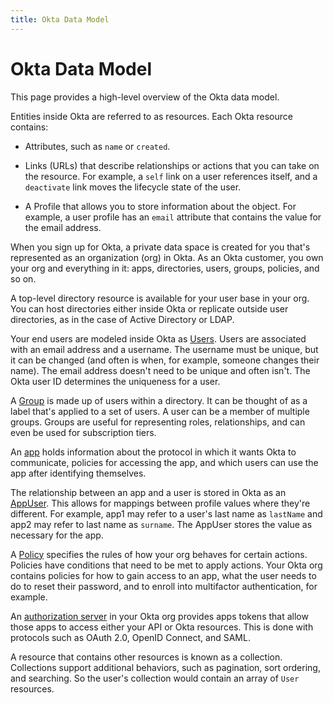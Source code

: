 ```yaml
---
title: Okta Data Model
---
```


# Okta Data Model

This page provides a high-level overview of the Okta data model.

Entities inside Okta are referred to as resources. Each Okta resource contains:

* Attributes, such as `name` or `created`.

* Links (URLs) that describe relationships or actions that you can take on the resource. For example, a `self` link on a user references itself, and a `deactivate` link moves the lifecycle state of the user.

* A Profile that allows you to store information about the object. For example, a user profile has an `email` attribute that contains the value for the email address.

When you sign up for Okta, a private data space is created for you that's represented as an organization (org) in Okta. As an Okta customer, you own your org and everything in it: apps, directories, users, groups, policies, and so on.

A top-level directory resource is available for your user base in your org. You can host directories either inside Okta or replicate outside user directories, as in the case of Active Directory or LDAP.

Your end users are modeled inside Okta as [Users](https://developer.okta.com/docs/api/openapi/okta-management/management/tag/User/). Users are associated with an email address and a username. The username must be unique, but it can be changed (and often is when, for example, someone changes their name). The email address doesn't need to be unique and often isn't. The Okta user ID determines the uniqueness for a user.

A [Group](https://developer.okta.com/docs/api/openapi/okta-management/management/tag/Group/) is made up of users within a directory. It can be thought of as a label that's applied to a set of users. A user can be a member of multiple groups. Groups are useful for representing roles, relationships, and can even be used for subscription tiers.

An [app](https://developer.okta.com/docs/api/openapi/okta-management/management/tag/Application/) holds information about the protocol in which it wants Okta to communicate, policies for accessing the app, and which users can use the app after identifying themselves.

The relationship between an app and a user is stored in Okta as an [AppUser](https://developer.okta.com/docs/api/openapi/okta-management/management/tag/ApplicationUsers/). This allows for mappings between profile values where they're different. For example, app1 may refer to a user's last name as `lastName` and app2 may refer to last name as `surname`. The AppUser stores the value as necessary for the app.

A [Policy](/docs/reference/api/policy/) specifies the rules of how your org behaves for certain actions. Policies have conditions that need to be met to apply actions. Your Okta org contains policies for how to gain access to an app, what the user needs to do to reset their password, and to enroll into multifactor authentication, for example.

An [authorization server](https://developer.okta.com/docs/api/openapi/okta-management/management/tag/AuthorizationServer/) in your Okta org provides apps tokens that allow those apps to access either your API or Okta resources. This is done with protocols such as OAuth 2.0, OpenID Connect, and SAML.

A resource that contains other resources is known as a collection. Collections support additional behaviors, such as pagination, sort ordering, and searching. So the user's collection would contain an array of `User` resources. <!--API pointer to collections is a WIP.-->
